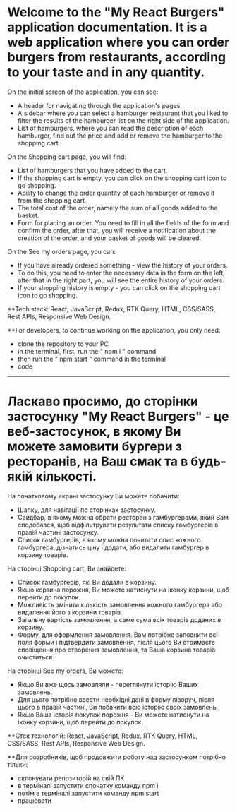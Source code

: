# Welcome to the "My React Burgers" application documentation. It is a web application where you can order burgers from restaurants, according to your taste and in any quantity.

On the initial screen of the application, you can see:

- A header for navigating through the application's pages.
- A sidebar where you can select a hamburger restaurant that you liked to filter
  the results of the hamburger list on the right side of the application.
- List of hamburgers, where you can read the description of each hamburger, find
  out the price and add or remove the hamburger to the shopping cart.

On the Shopping cart page, you will find:

- List of hamburgers that you have added to the cart.
- If the shopping cart is empty, you can click on the shopping cart icon to go
  shopping.
- Ability to change the order quantity of each hamburger or remove it from the
  shopping cart.
- The total cost of the order, namely the sum of all goods added to the basket.
- Form for placing an order. You need to fill in all the fields of the form and
  confirm the order, after that, you will receive a notification about the
  creation of the order, and your basket of goods will be cleared.

On the See my orders page, you can:

- If you have already ordered something - view the history of your orders.
- To do this, you need to enter the necessary data in the form on the left,
  after that in the right part, you will see the entire history of your orders.
- If your shopping history is empty - you can click on the shopping cart icon to
  go shopping.

**Tech stack: React, JavaScript, Redux, RTK Query, HTML, CSS/SASS, Rest APIs,
Responsive Web Design.

**For developers, to continue working on the application, you only need:

- clone the repository to your PC
- in the terminal, first, run the " npm i " command
- then run the " npm start " command in the terminal
- code

---

# Ласкаво просимо, до сторінки застосунку "My React Burgers" - це веб-застосунок, в якому Ви можете замовити бургери з ресторанів, на Ваш смак та в будь-якій кількості.

На початковому екрані застосунку Ви можете побачити:

- Шапку, для навігації по сторінках застосунку.
- Сайдбар, в якому можна обрати ресторан з гамбургерами, який Вам сподобався,
  щоб відфільтрувати результати списку гамбургерів в правій частині застосунку.
- Список гамбургерів, в якому можна почитати опис кожного гамбургера, дізнатись
  ціну і додати, або видалити гамбургер в корзину товарів.

На сторінці Shopping cart, Ви знайдете:

- Список гамбургерів, які Ви додали в корзину.
- Якщо корзина порожня, Ви можете натиснути на іконку корзини, щоб перейти до
  покупок.
- Можливість змінити кількість замовлення кожного гамбургера або видалення його
  з корзини товарів.
- Загальну вартість замовлення, а саме сума всіх товарів доданих в корзину.
- Форму, для оформлення замовлення. Вам потрібно заповнити всі поля форми і
  підтвердити замовлення, після цього Ви отримаєте сповіщення про створення
  замовлення, та Ваша корзина товарів очиститься.

На сторінці See my orders, Ви можете:

- Якщо Ви вже щось замовляли - переглянути історію Ваших замовлень.
- Для цього потрібно ввести необхідні дані в форму ліворуч, після цього в правій
  частині, Ви побачити всю історію своїх замовлень.
- Якщо Ваша історія покупок порожня - Ви можете натиснути на іконку корзини, щоб
  перейти до покупок.

**Стек технологій: React, JavaScript, Redux, RTK Query, HTML, CSS/SASS, Rest APIs,
Responsive Web Design.

**Для розробників, щоб продовжити роботу над застосунком потрібно тільки:

- склонувати репозиторій на свій ПК
- в терміналі запустити спочатку команду npm i
- потім в терміналі запустити команду npm start
- працювати
